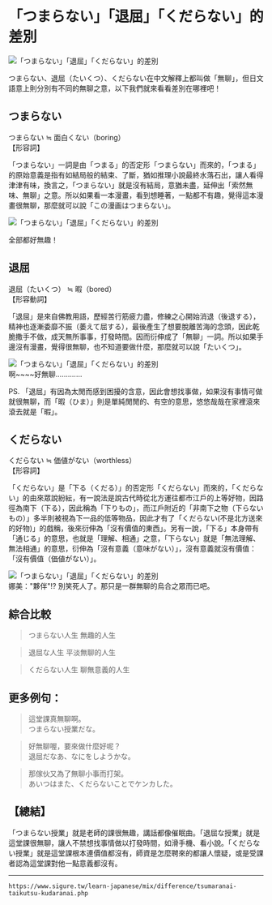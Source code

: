 # 「つまらない」「退屈」「くだらない」的差別

![「つまらない」「退屈」「くだらない」的差別](https://www.sigure.tw/image/different/tsumaranai-taikutsu-kudaranai.jpg)  

つまらない、退屈（たいくつ）、くだらない在中文解釋上都叫做「無聊」，但日文語意上則分別有不同的無聊之意，以下我們就來看看差別在哪裡吧！

## つまらない

 つまらない ≒ 面白くない（boring）  
【形容詞】

「つまらない」一詞是由「つまる」的否定形「つまらない」而來的，「つまる」的原始意義是指有如結局般的結束、了斷，猶如推理小說最終水落石出，讓人看得津津有味，換言之，「つまらない」就是沒有結局，意猶未盡，延伸出「索然無味、無聊」之意。所以如果看一本漫畫，看到想睡著，一點都不有趣，覺得這本漫畫很無聊，那麼就可以說「この漫画はつまらない」。

![「つまらない」「退屈」「くだらない」的差別](https://www.sigure.tw/image/different/tsumaranai-taikutsu-kudaranai.jpg "「つまらない」「退屈」「くだらない」的差別")

全部都好無趣！

## 退屈

 退屈（たいくつ） ≒ 暇（bored）  
【形容動詞】

「退屈」是來自佛教用語，歷經苦行筋疲力盡，修練之心開始消退（後退する），精神也逐漸委靡不振（萎えて屈する），最後產生了想要脫離苦海的念頭，因此乾脆撒手不做，成天無所事事，打發時間。因而衍伸成了「無聊」一詞。所以如果手邊沒有漫畫，覺得很無聊，也不知道要做什麼，那麼就可以說「たいくつ」。

![「つまらない」「退屈」「くだらない」的差別](https://www.sigure.tw/image/different/tsumaranai-taikutsu-kudaranai2.jpg "「つまらない」「退屈」「くだらない」的差別")  
啊~~~~好無聊.............

PS. 「退屈」有因為太閒而感到困擾的含意，因此會想找事做，如果沒有事情可做就很無聊，而「暇（ひま）」則是單純閒閒的、有空的意思，悠悠哉哉在家裡滾來滾去就是「暇」。

## くだらない

 くだらない ≒ 価値がない（worthless）  
【形容詞】

「くだらない」是「下る（くだる）」的否定形「くだらない」而來的，「くだらない」的由來眾說紛紜，有一說法是說古代時從北方運往都市江戶的上等好物，因路徑為南下（下る），因此稱為「下りもの」，而江戶附近的「非南下之物（下らないもの）」多半則被視為下一品的低等物品，因此才有了「くだらない(不是北方送來的好物)」的戲稱，後來衍伸為「沒有價值的東西」。另有一說，「下る」本身帶有「通じる」的意思，也就是「理解、相通」之意，「下らない」就是「無法理解、無法相通」的意思，衍伸為「沒有意義（意味がない）」，沒有意義就沒有價值：「沒有價值（価値がない）」。

![「つまらない」「退屈」「くだらない」的差別](https://www.sigure.tw/image/different/tsumaranai-taikutsu-kudaranai3.jpg "「つまらない」「退屈」「くだらない」的差別")  
娜美："夥伴"!? 別笑死人了。那只是一群無聊的烏合之眾而已吧。

## 綜合比較

 >つまらない人生
 無趣的人生

 >退屈な人生
 平淡無聊的人生

 >くだらない人生
 聊無意義的人生

## 更多例句：

>這堂課真無聊啊。  
つまらない授業だな。

>好無聊喔，要來做什麼好呢？  
退屈だなあ、なにをしようかな。

>那傢伙又為了無聊小事而打架。  
あいつはまた、くだらないことでケンカした。

## 【總結】

「つまらない授業」就是老師的課很無趣，講話都像催眠曲。「退屈な授業」就是這堂課很無聊，讓人不禁想找事情做以打發時間，如滑手機、看小說。「くだらない授業」就是這堂課根本連價值都沒有，師資是怎麼聘來的都讓人懷疑，或是受課者認為這堂課對他一點意義都沒有。

---
`https://www.sigure.tw/learn-japanese/mix/difference/tsumaranai-taikutsu-kudaranai.php`